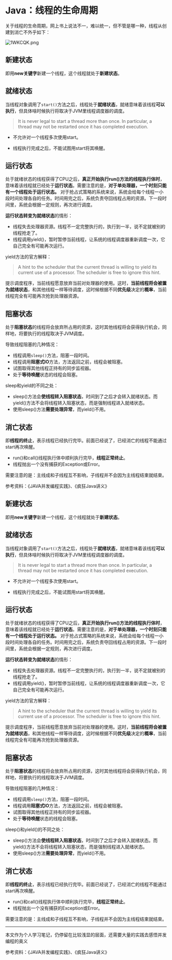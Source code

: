 # Java：线程的生命周期

关于线程的生命周期，网上书上说法不一，难以统一，但不管是哪一种，线程从创建到消亡不外乎如下：

![1WKCQK.png](https://s2.ax1x.com/2020/02/08/1WKCQK.png)


## 新建状态
即用**new关键字**新建一个线程，这个线程就处于**新建状态**。
## 就绪状态
当线程对象调用了`start()`方法之后，线程处于**就绪状态**，就绪意味着该线程**可以执行**，但具体啥时候执行将取决于JVM里线程调度器的调度。

> It is never legal to start a thread more than once. In particular, a thread may not be restarted once it has completed execution.

- 不允许对一个线程多次使用start。

- 线程执行完成之后，不能试图用start将其唤醒。


## 运行状态
处于就绪状态的线程获得了CPU之后，**真正开始执行run()方法的线程执行体时**，意味着该线程就已经处于**运行状态**。需要注意的是，**对于单处理器，一个时刻只能有一个线程处于运行状态。**
对于抢占式策略的系统来说，系统会给每个线程一小段时间处理各自的任务。时间用完之后，系统负责夺回线程占用的资源。下一段时间里，系统会根据一定规则，再次进行调度。

**运行状态转变为就绪状态**的情形：
- 线程失去处理器资源。线程不一定完整执行的，执行到一半，说不定就被别的线程抢走了。
- 线程调用yield()，暂时暂停当前线程，让系统的线程调度器重新调度一次，它自己完全有可能再次运行。

yield方法的官方解释：
> A hint to the scheduler that the current thread is willing to yield its current use of a processor. The scheduler is free to ignore this hint. 

提示调度程序，当前线程愿意放弃当前对处理器的使用。这时，**当前线程将会被置为就绪状态**，和其他线程一样等待调度，这时候根据不同**优先级**决定的**概率**，当前线程完全有可能再次抢到处理器资源。
## 阻塞状态
处于**阻塞状态**的线程将会放弃所占用的资源，这时其他线程将会获得执行机会，同样地，将要执行的线程取决于JVM调度。

导致线程阻塞的几种情况：

- 线程调用`sleep()`方法，阻塞一段时间。
- 线程调用**阻塞式IO**方法，方法返回之前，线程会被阻塞。
- 试图取得其他线程正持有的同步监视器。
- 处于**等待唤醒**状态的线程会阻塞。

sleep和yield的不同之处：

- sleep()方法会**使线程转入阻塞状态**，时间到了之后才会转入就绪状态。而yield()方法不会将线程转入阻塞状态，而是强制线程进入就绪状态。
- 使用sleep()方法**需要处理异常**，而yield()不用。

## 消亡状态
即**线程的终止**，表示线程已经执行完毕。前面已经说了，已经消亡的线程不能通过start再次唤醒。

- run()和call()线程执行体中顺利执行完毕，**线程正常终止**。
- 线程抛出一个没有捕获的Exception或Error。


需要注意的是：主线成和子线程互不影响，子线程并不会因为主线程结束就结束。


参考资料：《JAVA并发编程实践》、《疯狂Java讲义》


## 新建状态
即用**new关键字**新建一个线程，这个线程就处于**新建状态**。
## 就绪状态
当线程对象调用了`start()`方法之后，线程处于**就绪状态**，就绪意味着该线程**可以执行**，但具体啥时候执行将取决于JVM里线程调度器的调度。

> It is never legal to start a thread more than once. In particular, a thread may not be restarted once it has completed execution.

- 不允许对一个线程多次使用start。

- 线程执行完成之后，不能试图用start将其唤醒。


## 运行状态
处于就绪状态的线程获得了CPU之后，**真正开始执行run()方法的线程执行体时**，意味着该线程就已经处于**运行状态**。需要注意的是，**对于单处理器，一个时刻只能有一个线程处于运行状态。**
对于抢占式策略的系统来说，系统会给每个线程一小段时间处理各自的任务。时间用完之后，系统负责夺回线程占用的资源。下一段时间里，系统会根据一定规则，再次进行调度。

**运行状态转变为就绪状态**的情形：
- 线程失去处理器资源。线程不一定完整执行的，执行到一半，说不定就被别的线程抢走了。
- 线程调用yield()，暂时暂停当前线程，让系统的线程调度器重新调度一次，它自己完全有可能再次运行。

yield方法的官方解释：
> A hint to the scheduler that the current thread is willing to yield its current use of a processor. The scheduler is free to ignore this hint. 

提示调度程序，当前线程愿意放弃当前对处理器的使用。这时，**当前线程将会被置为就绪状态**，和其他线程一样等待调度，这时候根据不同**优先级**决定的**概率**，当前线程完全有可能再次抢到处理器资源。
## 阻塞状态
处于**阻塞状态**的线程将会放弃所占用的资源，这时其他线程将会获得执行机会，同样地，将要执行的线程取决于JVM调度。

导致线程阻塞的几种情况：

- 线程调用`sleep()`方法，阻塞一段时间。
- 线程调用**阻塞式IO**方法，方法返回之前，线程会被阻塞。
- 试图取得其他线程正持有的同步监视器。
- 处于**等待唤醒**状态的线程会阻塞。

sleep()和yield()的不同之处：

- sleep()方法会**使线程转入阻塞状态**，时间到了之后才会转入就绪状态。而yield()方法不会将线程转入阻塞状态，而是强制线程进入就绪状态。
- 使用sleep()方法**需要处理异常**，而yield()不用。

## 消亡状态
即**线程的终止**，表示线程已经执行完毕。前面已经说了，已经消亡的线程不能通过start再次唤醒。

- run()和call()线程执行体中顺利执行完毕，**线程正常终止**。
- 线程抛出一个没有捕获的Exception或Error。

需要注意的是：主线成和子线程互不影响，子线程并不会因为主线程结束就结束。

---

本文作为个人学习笔记，仍停留在比较浅显的层面，还需要大量的实践去感悟并发编程的奥义


参考资料：《JAVA并发编程实践》、《疯狂Java讲义》